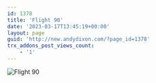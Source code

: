 ```yaml
---
id: 1378
title: 'Flight 90'
date: '2023-03-17T13:45:19+00:00'
layout: page
guid: 'http://new.andydixon.com/?page_id=1378'
trx_addons_post_views_count:
    - '1'
---
```


![Flight 90](https://i0.wp.com/assets.g8x2.ldn.idrivee2-23.com/posters/Flight%2090%2001.jpg?w=1200&ssl=1 "Flight 90")